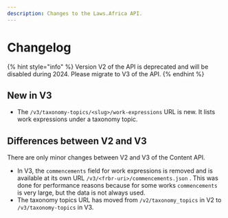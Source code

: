 ```yaml
---
description: Changes to the Laws.Africa API.
---
```


# Changelog

{% hint style="info" %}
Version V2 of the API is deprecated and will be disabled during 2024. Please migrate to V3 of the API.
{% endhint %}

## New in V3

* The `/v3/taxonomy-topics/<slug>/work-expressions` URL is new. It lists work expressions under a taxonomy topic.

## Differences between V2 and V3

There are only minor changes between V2 and V3 of the Content API.

* In V3, the `commencements` field for work expressions is removed and is available at its own URL `/v3/<frbr-uri>/commencements.json` . This was done for performance reasons because for some works `commencements` is very large, but the data is not always used.
* The taxonomy topics URL has moved from `/v2/taxonomy_topics` in V2 to `/v3/taxonomy-topics` in V3.

